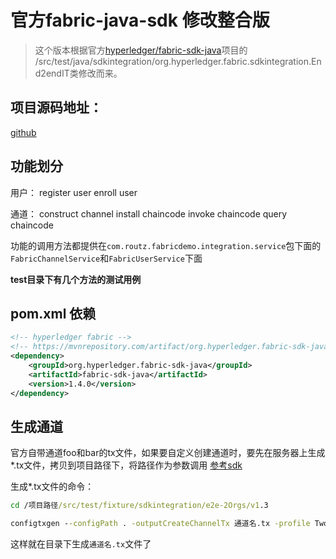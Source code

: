 # 官方fabric-java-sdk 修改整合版

> 这个版本根据官方[hyperledger/fabric-sdk-java](https://github.com/hyperledger/fabric-sdk-java)项目的
/src/test/java/sdkintegration/org.hyperledger.fabric.sdkintegration.End2endIT类修改而来。

## 项目源码地址：
[github](https://github.com/t4Wang/fabric-java-sdk-mod)

## 功能划分
用户：
register user
enroll user

通道：
construct channel
install chaincode
invoke chaincode
query chaincode

功能的调用方法都提供在`com.routz.fabricdemo.integration.service`包下面的`FabricChannelService`和`FabricUserService`下面

**test目录下有几个方法的测试用例**

## pom.xml 依赖

``` xml
<!-- hyperledger fabric -->
<!-- https://mvnrepository.com/artifact/org.hyperledger.fabric-sdk-java/fabric-sdk-java -->
<dependency>
    <groupId>org.hyperledger.fabric-sdk-java</groupId>
    <artifactId>fabric-sdk-java</artifactId>
    <version>1.4.0</version>
</dependency>
```

## 生成通道
官方自带通道foo和bar的tx文件，如果要自定义创建通道时，要先在服务器上生成*.tx文件，拷贝到项目路径下，将路径作为参数调用
[参考sdk](https://github.com/hyperledger/fabric-sdk-java#channel-creation-artifacts)

生成*.tx文件的命令：
``` cmd
cd /项目路径/src/test/fixture/sdkintegration/e2e-2Orgs/v1.3

configtxgen --configPath . -outputCreateChannelTx 通道名.tx -profile TwoOrgsChannel_v13 -channelID 通道名
```

这样就在目录下生成`通道名.tx`文件了
